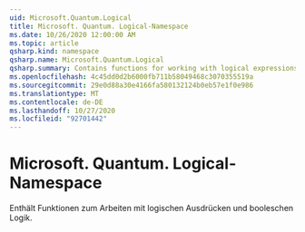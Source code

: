 ```yaml
---
uid: Microsoft.Quantum.Logical
title: Microsoft. Quantum. Logical-Namespace
ms.date: 10/26/2020 12:00:00 AM
ms.topic: article
qsharp.kind: namespace
qsharp.name: Microsoft.Quantum.Logical
qsharp.summary: Contains functions for working with logical expressions and Boolean logic.
ms.openlocfilehash: 4c45dd0d2b6000fb711b58049468c3070355519a
ms.sourcegitcommit: 29e0d88a30e4166fa580132124b0eb57e1f0e986
ms.translationtype: MT
ms.contentlocale: de-DE
ms.lasthandoff: 10/27/2020
ms.locfileid: "92701442"
---
```

# <a name="microsoftquantumlogical-namespace"></a>Microsoft. Quantum. Logical-Namespace

Enthält Funktionen zum Arbeiten mit logischen Ausdrücken und booleschen Logik.

